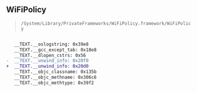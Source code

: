 ## WiFiPolicy

> `/System/Library/PrivateFrameworks/WiFiPolicy.framework/WiFiPolicy`

```diff

   __TEXT.__oslogstring: 0x39e8
   __TEXT.__gcc_except_tab: 0x18e8
   __TEXT.__dlopen_cstrs: 0x56
-  __TEXT.__unwind_info: 0x20f0
+  __TEXT.__unwind_info: 0x20d0
   __TEXT.__objc_classname: 0x135b
   __TEXT.__objc_methname: 0x306c6
   __TEXT.__objc_methtype: 0x39f2

```
